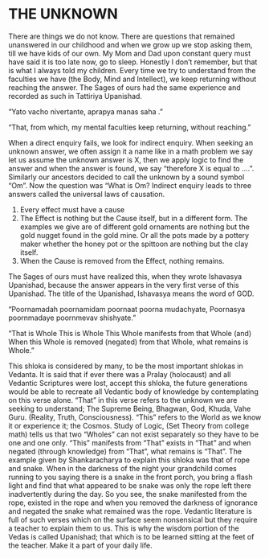 # THE  UNKNOWN

There are things we do not know. There are questions that remained unanswered in our childhood and when we grow up we stop asking them, till we have kids of our own. 
My Mom and Dad upon constant query must have said it is too late now, go to sleep. Honestly I don’t remember, but that is what I always told my children. 
Every time we try to understand from the faculties we have (the Body, Mind and Intellect), we keep returning without reaching the answer. The Sages of ours had the same experience and recorded as such in Tattiriya Upanishad.

“Yato vacho nivertante, 
aprapya manas saha .”

“That, from which, my mental faculties keep returning, without reaching.”

When a direct enquiry fails, we look for indirect enquiry. When seeking an unknown answer, we often assign it a name like in a math problem we say let us assume the unknown answer is X, then we apply logic to find the answer and when the answer is found, we say “therefore X is equal to ....”.
Similarly our ancestors decided to call the unknown by a sound symbol “Om”. Now the question was “What is Om? 
Indirect enquiry leads to three answers called the universal laws of causation. 

1. Every effect must have a cause
2. The Effect is nothing but the Cause itself, but in a different form. The examples we give are of different gold ornaments are nothing but the gold nugget found in the gold mine. Or all the pots made by a pottery maker whether the honey pot or the spittoon are nothing but the clay itself. 
3. When the Cause is removed from the Effect, nothing remains. 

The Sages of ours must have realized this, when they wrote Ishavasya Upanishad, because 
the answer appears in the very first verse of this Upanishad. The title of the Upanishad, Ishavasya means the word of GOD. 

“Poornamadah poornamidam poornaat poorna mudachyate,
Poornasya poornmadaye poornmevav shishyate.”

“That is Whole
This is Whole
This Whole manifests from that Whole (and)
When this Whole is removed (negated) from that Whole, what remains is Whole.”

This shloka is considered by many, to be the most important shlokas in Vedanta. It is said that if ever there was a Pralay (holocaust) and all Vedantic Scriptures were lost, accept this shloka, the future generations would be able to recreate all Vedantic body of knowledge by contemplating on this verse alone. 
“That” in this verse refers to the unknown we are seeking to understand; The Supreme Being, Bhagwan, God, Khuda, Vahe Guru. (Reality, Truth, Consciousness). 
“This” refers to the World as we know it or experience it; the Cosmos. 
Study of Logic, (Set Theory from college math) tells us that two “Wholes” can not exist separately so they have to be one and one only. “This” manifests from “That” exists in “That” and when negated (through knowledge) from “That”, what remains is “That”. 
The example given by Shankaracharya to explain this shloka was that of rope and snake. When in the darkness of the night your grandchild comes running to you saying there is a snake in the front porch, you bring a flash light and find that what appeared to be snake was only the rope left there inadvertently during the day. So you see, the snake manifested from the rope, existed in the rope and when you removed the darkness of ignorance and negated the snake what remained was the rope. 
Vedantic literature is full of such verses which on the surface seem nonsensical but they require a teacher to explain them to us. This is why the wisdom portion of the Vedas is called Upanishad; that which is to be learned sitting at the feet of the teacher. Make it a part of your daily life.